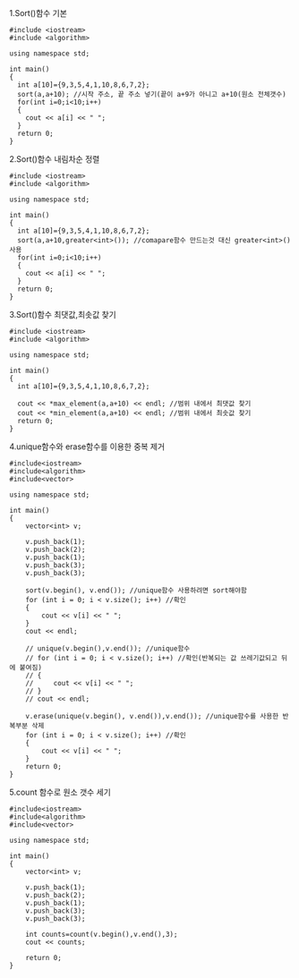 1.Sort()함수 기본

    #include <iostream>
    #include <algorithm>

    using namespace std;

    int main()
    {
      int a[10]={9,3,5,4,1,10,8,6,7,2};
      sort(a,a+10); //시작 주소, 끝 주소 넣기(끝이 a+9가 아니고 a+10(원소 전체갯수)
      for(int i=0;i<10;i++)
      {
        cout << a[i] << " ";
      }
      return 0;
    }
    
2.Sort()함수 내림차순 정렬

    #include <iostream>
    #include <algorithm>

    using namespace std;

    int main()
    {
      int a[10]={9,3,5,4,1,10,8,6,7,2};
      sort(a,a+10,greater<int>()); //comapare함수 만드는것 대신 greater<int>() 사용
      for(int i=0;i<10;i++)
      {
        cout << a[i] << " ";
      }
      return 0;
    }
                    
3.Sort()함수 최댓값,최솟값 찾기
                    
    #include <iostream>
    #include <algorithm>

    using namespace std;

    int main()
    {
      int a[10]={9,3,5,4,1,10,8,6,7,2};

      cout << *max_element(a,a+10) << endl; //범위 내에서 최댓값 찾기
      cout << *min_element(a,a+10) << endl; //범위 내에서 최솟값 찾기
      return 0;
    }
    
4.unique함수와 erase함수를 이용한 중복 제거

    #include<iostream>
    #include<algorithm>
    #include<vector>

    using namespace std;

    int main()
    {
        vector<int> v;

        v.push_back(1);
        v.push_back(2);
        v.push_back(1);
        v.push_back(3);
        v.push_back(3);

        sort(v.begin(), v.end()); //unique함수 사용하려면 sort해야함
        for (int i = 0; i < v.size(); i++) //확인
        {
            cout << v[i] << " ";
        }
        cout << endl;

        // unique(v.begin(),v.end()); //unique함수
        // for (int i = 0; i < v.size(); i++) //확인(반복되는 값 쓰레기값되고 뒤에 붙여짐)
        // {
        //     cout << v[i] << " ";
        // }
        // cout << endl;

        v.erase(unique(v.begin(), v.end()),v.end()); //unique함수를 사용한 반복부분 삭제
        for (int i = 0; i < v.size(); i++) //확인
        {
            cout << v[i] << " ";
        }
        return 0;
    }

5.count 함수로 원소 갯수 세기

    #include<iostream>
    #include<algorithm>
    #include<vector>

    using namespace std;

    int main()
    {
        vector<int> v;

        v.push_back(1);
        v.push_back(2);
        v.push_back(1);
        v.push_back(3);
        v.push_back(3);

        int counts=count(v.begin(),v.end(),3);
        cout << counts;

        return 0;
    }
